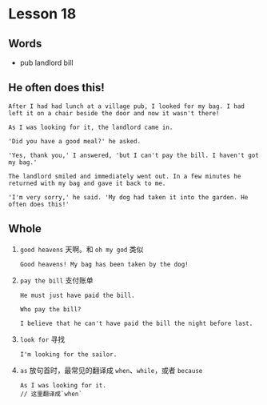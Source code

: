 # Lesson 18

## Words

- pub landlord bill

## He often does this!

```
After I had had lunch at a village pub, I looked for my bag. I had left it on a chair beside the door and now it wasn't there!

As I was looking for it, the landlord came in.

'Did you have a good meal?' he asked.

'Yes, thank you,' I answered, 'but I can't pay the bill. I haven't got my bag.'

The landlord smiled and immediately went out. In a few minutes he returned with my bag and gave it back to me.

'I'm very sorry,' he said. 'My dog had taken it into the garden. He often does this!'
```

## Whole

1. `good heavens` 天啊。和 `oh my god` 类似

   ```
   Good heavens! My bag has been taken by the dog!
   ```

2. `pay the bill` 支付账单

   ```
   He must just have paid the bill.

   Who pay the bill?

   I believe that he can't have paid the bill the night before last.
   ```

3. `look for` 寻找

   ```
   I'm looking for the sailor.
   ```

4. `as` 放句首时，最常见的翻译成 `when`、`while`，或者 `because`

   ```
   As I was looking for it.
   // 这里翻译成`when`
   ```
